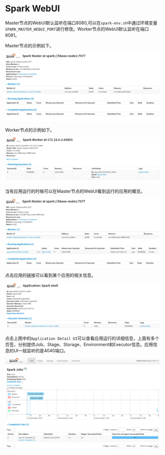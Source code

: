 # Spark WebUI

Master节点的WebUI默认监听在端口8080,可以在`spark-env.sh`中通过环境变量`SPARK_MASTER_WEBUI_PORT`进行修改。Worker节点的WebUI默认监听在端口8081。

Master节点的示例如下。

![Image](image/09.spark.ui.01.png)

Worker节点的示例如下。

![Image](image/09.spark.ui.worker.01.png)

当有应用运行的时候可以在Master节点的WebUI看到运行的应用的概览。

![Image](image/09.spark.ui.02.png)

点击应用的链接可以看到某个应用的相关信息。

![Image](image/09.spark.ui.app.png)

点击上图中的`Application Detail UI`可以查看应用运行的详细信息，上面有多个页签，分别提供Job、Stage、Storage、Environment和Executor信息。应用信息的UI一般监听的是4040端口。

![Image](image/09.app.detail.jobs.png)
